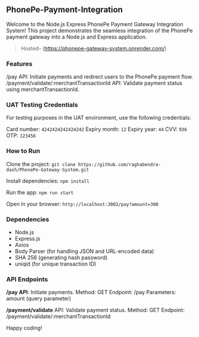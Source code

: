 ## PhonePe-Payment-Integration

Welcome to the Node.js Express PhonePe Payment Gateway Integration System! This project demonstrates the seamless integration of the PhonePe payment gateway into a Node.js and Express application.

> Hosted-  (https://phonepe-gateway-system.onrender.com/)

### Features

/pay API: Initiate payments and redirect users to the PhonePe payment flow.
/payment/validate/:merchantTransactionId API: Validate payment status using merchantTransactionId.

### UAT Testing Credentials

For testing purposes in the UAT environment, use the following credentials:

Card number: `4242424242424242`
Expiry month: `12`
Expiry year: `44`
CVV: `936`
OTP: `123456`

### How to Run

Clone the project:
`git clone https://github.com/raghabendra-dash/PhonePe-Gateway-System.git`

Install dependencies:
`npm install`

Run the app:
`npm run start`

Open in your browser:
`http://localhost:3002/pay?amount=300`

### Dependencies

- Node.js
- Express.js
- Axios
- Body Parser (for handling JSON and URL-encoded data)
- SHA 256 (generating hash password)
- uniqid (for unique transaction ID)




### API Endpoints
**/pay API**: Initiate payments.
Method: GET
Endpoint: /pay
Parameters: amount (query parameter)

**/payment/validate** API: Validate payment status.
Method: GET
Endpoint: /payment/validate/:merchantTransactionId

Happy coding!
